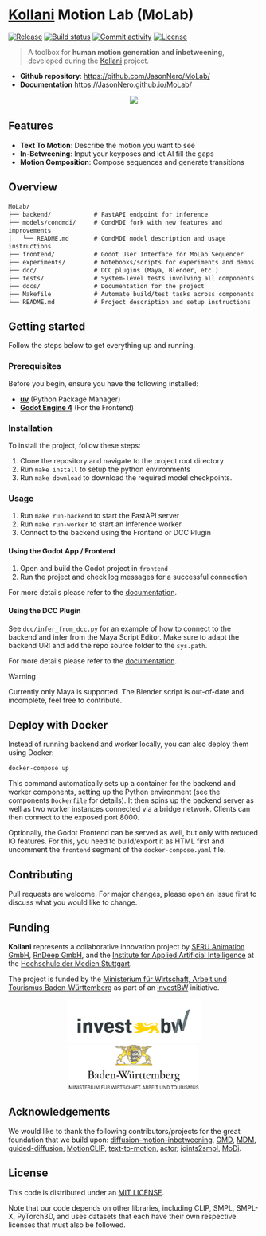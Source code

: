 # [Kollani](https://ai.hdm-stuttgart.de/research/kollani/) Motion Lab (MoLab)

[![Release](https://img.shields.io/github/v/release/JasonNero/MoLab)](https://img.shields.io/github/v/release/JasonNero/MoLab)
[![Build status](https://img.shields.io/github/actions/workflow/status/JasonNero/MoLab/main.yml?branch=main)](https://github.com/JasonNero/MoLab/actions/workflows/main.yml?query=branch%3Amain)
[![Commit activity](https://img.shields.io/github/commit-activity/m/JasonNero/MoLab)](https://img.shields.io/github/commit-activity/m/JasonNero/MoLab)
[![License](https://img.shields.io/github/license/JasonNero/MoLab)](https://img.shields.io/github/license/JasonNero/MoLab)

> A toolbox for **human motion generation and inbetweening**, developed during the [Kollani](https://ai.hdm-stuttgart.de/research/kollani/) project.

- **Github repository**: <https://github.com/JasonNero/MoLab/>
- **Documentation** <https://JasonNero.github.io/MoLab/>

<p align="center">
  <img src="assets/MoLab_demo.gif" height="600" />
</p>


## Features

- **Text To Motion**: Describe the motion you want to see
- **In-Betweening**: Input your keyposes and let AI fill the gaps
- **Motion Composition**: Compose sequences and generate transitions

## Overview

```
MoLab/
├── backend/            # FastAPI endpoint for inference
├── models/condmdi/     # CondMDI fork with new features and improvements
│   └── README.md       # CondMDI model description and usage instructions
├── frontend/           # Godot User Interface for MoLab Sequencer
├── experiments/        # Notebooks/scripts for experiments and demos
├── dcc/                # DCC plugins (Maya, Blender, etc.)
├── tests/              # System-level tests involving all components
├── docs/               # Documentation for the project
├── Makefile            # Automate build/test tasks across components
└── README.md           # Project description and setup instructions
```

## Getting started

Follow the steps below to get everything up and running.

### Prerequisites

Before you begin, ensure you have the following installed:

- [**uv**](https://docs.astral.sh/uv/) (Python Package Manager)
- [**Godot Engine 4**](https://godotengine.org) (For the Frontend)

### Installation

To install the project, follow these steps:

1. Clone the repository and navigate to the project root directory
2. Run `make install` to setup the python environments
3. Run `make download` to download the required model checkpoints.

### Usage

1. Run `make run-backend` to start the FastAPI server
2. Run `make run-worker` to start an Inference worker
3. Connect to the backend using the Frontend or DCC Plugin

#### Using the Godot App / Frontend

1. Open and build the Godot project in `frontend`
2. Run the project and check log messages for a successful connection

For more details please refer to the [documentation](https://JasonNero.github.io/MoLab/).

#### Using the DCC Plugin

See `dcc/infer_from_dcc.py` for an example of how to connect to the backend and infer from the Maya Script Editor.
Make sure to adapt the backend URI and add the repo source folder to the `sys.path`.

For more details please refer to the [documentation](https://JasonNero.github.io/MoLab/).

> [!WARNING]
> Currently only Maya is supported.
> The Blender script is out-of-date and incomplete, feel free to contribute.

## Deploy with Docker

Instead of running backend and worker locally, you can also deploy them using Docker:

```bash
docker-compose up
```

This command automatically sets up a container for the backend and worker components, setting up the Python environment (see the components `Dockerfile` for details).
It then spins up the backend server as well as two worker instances connected via a bridge network.
Clients can then connect to the exposed port 8000.

Optionally, the Godot Frontend can be served as well, but only with reduced IO features.
For this, you need to build/export it as HTML first and uncomment the `frontend` segment of the `docker-compose.yaml` file.

## Contributing

Pull requests are welcome. For major changes, please open an issue first
to discuss what you would like to change.

## Funding

**Kollani** represents a collaborative innovation project by [SERU Animation GmbH](https://www.seru-animation.com), [RnDeep GmbH](https://rndeep.com/), and the [Institute for Applied Artificial Intelligence](https://ai.hdm-stuttgart.de) at the [Hochschule der Medien Stuttgart](https://www.hdm-stuttgart.de).

The project is funded by the [Ministerium für Wirtschaft, Arbeit und Tourismus Baden-Württemberg](https://wm.baden-wuerttemberg.de/de/startseite) as part of an [investBW](https://invest-bw.de) initiative.

<p align="center">
  <img src="assets/logo-invest-bw.png" height="90" />
  <img src="assets/logo-wm.png" height="90" /> 
</p>

## Acknowledgements

We would like to thank the following contributors/projects for the great foundation that we build upon:
[diffusion-motion-inbetweening](https://github.com/setarehc/diffusion-motion-inbetweening), [GMD](https://github.com/korrawe/guided-motion-diffusion), [MDM](https://github.com/GuyTevet/motion-diffusion-model), [guided-diffusion](https://github.com/openai/guided-diffusion), [MotionCLIP](https://github.com/GuyTevet/MotionCLIP), [text-to-motion](https://github.com/EricGuo5513/text-to-motion), [actor](https://github.com/Mathux/ACTOR), [joints2smpl](https://github.com/wangsen1312/joints2smpl), [MoDi](https://github.com/sigal-raab/MoDi).

## License

<!-- TODO: Explain sub-licenses, especially CondMDI model -->

This code is distributed under an [MIT LICENSE](LICENSE).

Note that our code depends on other libraries, including CLIP, SMPL, SMPL-X, PyTorch3D, and uses datasets that each have their own respective licenses that must also be followed.
